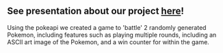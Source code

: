 <h2>See presentation about our project <a href="[url](https://tome.app/nvrl/coding-a-top-trumps-style-game-with-python-clpvnncuc00buo87h3nlkk00f)https://tome.app/nvrl/coding-a-top-trumps-style-game-with-python-clpvnncuc00buo87h3nlkk00f">here</a>!</h2>
Using the pokeapi we created a game to 'battle' 2 randomly generated Pokemon, including features such as playing multiple rounds, including an ASCII art image of the Pokemon, and a win counter for within the game. 

